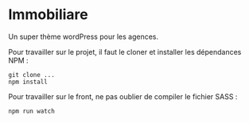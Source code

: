 # Immobiliare

Un super thème wordPress pour les agences.

Pour travailler sur le projet, il faut le cloner et installer les dépendances NPM :

```
git clone ...
npm install
```

Pour travailler sur le front, ne pas oublier de compiler le fichier SASS :

```
npm run watch
```